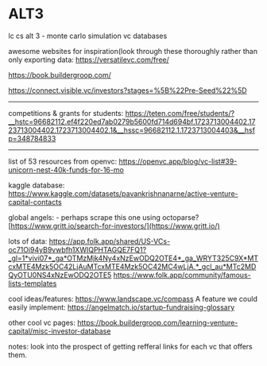 # ALT3
lc cs alt 3 - monte carlo simulation
vc databases

awesome websites for inspiration(look through these thoroughly rather than only exporting data:
  https://versatilevc.com/free/
  
  https://book.buildergroop.com/
  
  https://connect.visible.vc/investors?stages=%5B%22Pre-Seed%22%5D


******************
competitions & grants for students:
  https://teten.com/free/students/?__hstc=96682112.ef4f220ed7ab0279b5600fd714d694bf.1723713004402.1723713004402.1723713004402.1&__hssc=96682112.1.1723713004403&__hsfp=348784833

**********************************

list of 53 resources from openvc:
  https://openvc.app/blog/vc-list#39-unicorn-nest-40k-funds-for-16-mo

kaggle database:
  https://www.kaggle.com/datasets/pavankrishnanarne/active-venture-capital-contacts

global angels: - perhaps scrape this one using octoparse?
  [https://www.gritt.io/search-for-investors/](https://www.gritt.io/)

lots of data:
  https://app.folk.app/shared/US-VCs-oc71Oi94yB9vwbfh1XWIQPHTAGQE7FQ1?_gl=1*vivi07*_ga*OTMzMjk4Ny4xNzEwODQ2OTE4*_ga_WRYT325C9X*MTcxMTE4Mzk5OC42LjAuMTcxMTE4Mzk5OC42MC4wLjA.*_gcl_au*MTc2MDQyOTU0NS4xNzEwODQ2OTE5
  https://www.folk.app/community/famous-lists-templates

cool ideas/features:
  https://www.landscape.vc/compass
A feature we could easily implement:
  https://angelmatch.io/startup-fundraising-glossary

other cool vc pages:
  https://book.buildergroop.com/learning-venture-capital/misc-investor-database





notes:
look into the prospect of getting refferal links for each vc that offers them.








